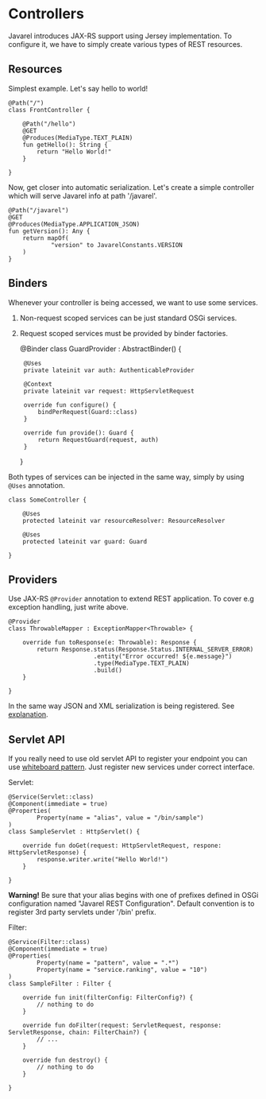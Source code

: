 # Controllers

Javarel introduces JAX-RS support using Jersey implementation. To configure it, we have to simply create various types of REST resources.

## Resources

Simplest example. Let's say hello to world!

    @Path("/")
    class FrontController {
   
        @Path("/hello")
        @GET
        @Produces(MediaType.TEXT_PLAIN)
        fun getHello(): String {
            return "Hello World!"
        }
        
    }

Now, get closer into automatic serialization. Let's create a simple controller which will serve Javarel info at path '/javarel'.

    @Path("/javarel")
    @GET
    @Produces(MediaType.APPLICATION_JSON)
    fun getVersion(): Any {
        return mapOf(
                "version" to JavarelConstants.VERSION
        )
    }

## Binders

Whenever your controller is being accessed, we want to use some services.

1. Non-request scoped services can be just standard OSGi services.
2. Request scoped services must be provided by binder factories.


    @Binder
    class GuardProvider : AbstractBinder<Guard>() {

        @Uses
        private lateinit var auth: AuthenticableProvider

        @Context
        private lateinit var request: HttpServletRequest

        override fun configure() {
            bindPerRequest(Guard::class)
        }

        override fun provide(): Guard {
            return RequestGuard(request, auth)
        }

    }

Both types of services can be injected in the same way, simply by using `@Uses` annotation.


    class SomeController {

        @Uses
        protected lateinit var resourceResolver: ResourceResolver

        @Uses
        protected lateinit var guard: Guard

    }


## Providers

Use JAX-RS `@Provider` annotation to extend REST application. To cover e.g exception handling, just write above.

    @Provider
    class ThrowableMapper : ExceptionMapper<Throwable> {
    
        override fun toResponse(e: Throwable): Response {
            return Response.status(Response.Status.INTERNAL_SERVER_ERROR)
                            .entity("Error occurred! ${e.message}")
                            .type(MediaType.TEXT_PLAIN)
                            .build()
        }
        
    }

In the same way JSON and XML serialization is being registered. See [explanation](http://stackoverflow.com/a/13557596).

## Servlet API

If you really need to use old servlet API to register your endpoint you can use [whiteboard pattern](http://felix.apache.org/documentation/subprojects/apache-felix-http-service.html). 
Just register new services under correct interface.

Servlet:

    @Service(Servlet::class)
    @Component(immediate = true)
    @Properties(
            Property(name = "alias", value = "/bin/sample")
    )
    class SampleServlet : HttpServlet() {

        override fun doGet(request: HttpServletRequest, respone: HttpServletResponse) {
            response.writer.write("Hello World!")
        }

    }
    
**Warning!** Be sure that your alias begins with one of prefixes defined in OSGi configuration named "Javarel REST Configuration". 
Default convention is to register 3rd party servlets under '/bin' prefix.
    
Filter:
    
    @Service(Filter::class)
    @Component(immediate = true)
    @Properties(
            Property(name = "pattern", value = ".*")
            Property(name = "service.ranking", value = "10")
    )
    class SampleFilter : Filter {
        
        override fun init(filterConfig: FilterConfig?) {
            // nothing to do
        }
    
        override fun doFilter(request: ServletRequest, response: ServletResponse, chain: FilterChain?) {
            // ...
        }
        
        override fun destroy() {
            // nothing to do
        }
        
    }

